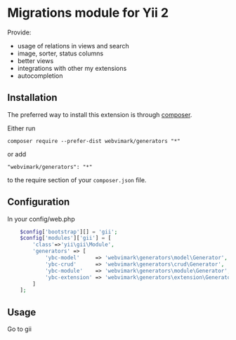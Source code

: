 Migrations module for Yii 2
=====
Provide:
* usage of relations in views and search
* image, sorter, status columns
* better views
* integrations with other my extensions
* autocompletion

Installation
------------

The preferred way to install this extension is through [composer](http://getcomposer.org/download/).

Either run

```
composer require --prefer-dist webvimark/generators "*"
```

or add

```
"webvimark/generators": "*"
```

to the require section of your `composer.json` file.

Configuration
-------------

In your config/web.php

```php
	$config['bootstrap'][] = 'gii';
	$config['modules']['gii'] = [
		'class'=>'yii\gii\Module',
		'generators' => [
			'ybc-model'     => 'webvimark\generators\model\Generator',
			'ybc-crud'      => 'webvimark\generators\crud\Generator',
			'ybc-module'    => 'webvimark\generators\module\Generator',
			'ybc-extension' => 'webvimark\generators\extension\Generator',
		]
	];
```

Usage
-----

Go to gii